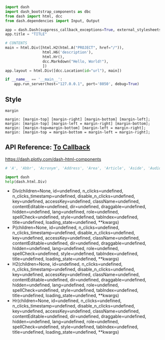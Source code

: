 
```python
import dash
import dash_bootstrap_components as dbc
from dash import html, dcc
from dash.dependencies import Input, Output

app = dash.Dash(suppress_callback_exceptions=True, external_stylesheets=[dbc.themes.BOOTSTRAP])
app.title = "TITLE"

# CONTENTS
main = html.Div([html.H2(html.A("PROJECT", href="/")),
                 html.H6('description'),
                 html.Hr(),
                 dcc.Markdown("Hello, World!"),
                 ])
app.layout = html.Div([dcc.Location(id="url"), main])

if __name__ == '__main__':
    app.run_server(host="127.0.0.1", port='8050', debug=True)
```


## Style
`margin`
```
margin: [margin-top] [margin-right] [margin-bottom] [margin-left];
margin: [margin-top] [margin-left = margin-right] [margin-bottom];
margin: [margin-top=margin-bottom] [margin-left = margin-right];
margin: [margin-top = margin-bottom = margin-left = margin-right];
```


## API Reference: [To Callback](https://github.com/ecstasyego/python-dash/blob/main/dashboard/dash-callbacks/README.md#api-reference)
https://dash.plotly.com/dash-html-components

```python
# 'A', 'Abbr', 'Acronym', 'Address', 'Area', 'Article', 'Aside', 'Audio', 'B', 'Base', 'Basefont', 'Bdi', 'Bdo', 'Big', 'Blink', 'Blockquote', 'Br', 'Button', 'Canvas', 'Caption', 'Center', 'Cite', 'Code', 'Col', 'Colgroup', 'Content', 'Data', 'Datalist', 'Dd', 'Del', 'Details', 'Dfn', 'Dialog', 'Div', 'Dl', 'Dt', 'Em', 'Embed', 'Fieldset', 'Figcaption', 'Figure', 'Font', 'Footer', 'Form', 'Frame', 'Frameset', 'H1', 'H2', 'H3', 'H4', 'H5', 'H6', 'Header', 'Hgroup', 'Hr', 'I', 'Iframe', 'Img', 'Ins', 'Kbd', 'Keygen', 'Label', 'Legend', 'Li', 'Link', 'Main', 'MapEl', 'Mark', 'Marquee', 'Meta', 'Meter', 'Nav', 'Nobr', 'Noscript', 'ObjectEl', 'Ol', 'Optgroup', 'Option', 'Output', 'P', 'Param', 'Picture', 'Plaintext', 'Pre', 'Progress', 'Q', 'Rb', 'Rp', 'Rt', 'Rtc', 'Ruby', 'S', 'Samp', 'Script', 'Section', 'Select', 'Shadow', 'Slot', 'Small', 'Source', 'Spacer', 'Span', 'Strike', 'Strong', 'Sub', 'Summary', 'Sup', 'Table', 'Tbody', 'Td', 'Template', 'Textarea', 'Tfoot', 'Th', 'Thead', 'Time', 'Title', 'Tr', 'Track', 'U', 'Ul', 'Var', 'Video', 'Wbr', 'Xmp'

import dash
help(dash.html.Div)
```

- Div(children=None, id=undefined, n_clicks=undefined, n_clicks_timestamp=undefined, disable_n_clicks=undefined, key=undefined, accessKey=undefined, className=undefined, contentEditable=undefined, dir=undefined, draggable=undefined, hidden=undefined, lang=undefined, role=undefined, spellCheck=undefined, style=undefined, tabIndex=undefined, title=undefined, loading_state=undefined, **kwargs)
- P(children=None, id=undefined, n_clicks=undefined, n_clicks_timestamp=undefined, disable_n_clicks=undefined, key=undefined, accessKey=undefined, className=undefined, contentEditable=undefined, dir=undefined, draggable=undefined, hidden=undefined, lang=undefined, role=undefined, spellCheck=undefined, style=undefined, tabIndex=undefined, title=undefined, loading_state=undefined, **kwargs)
- H2(children=None, id=undefined, n_clicks=undefined, n_clicks_timestamp=undefined, disable_n_clicks=undefined, key=undefined, accessKey=undefined, className=undefined, contentEditable=undefined, dir=undefined, draggable=undefined, hidden=undefined, lang=undefined, role=undefined, spellCheck=undefined, style=undefined, tabIndex=undefined, title=undefined, loading_state=undefined, **kwargs)
- Hr(children=None, id=undefined, n_clicks=undefined, n_clicks_timestamp=undefined, disable_n_clicks=undefined, key=undefined, accessKey=undefined, className=undefined, contentEditable=undefined, dir=undefined, draggable=undefined, hidden=undefined, lang=undefined, role=undefined, spellCheck=undefined, style=undefined, tabIndex=undefined, title=undefined, loading_state=undefined, **kwargs)


